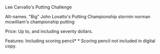 ﻿Lee Carvallo's Putting Challenge


Alt-names.
"Big" John Lovatto's Putting Championship
stormin norman mcwilliam's championship putting


Price: Up to, and including seventy dollars.

Features: Including scoring pencil*
          * Scoring pencil not included in digital copy.

